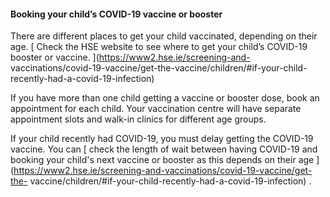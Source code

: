 ####  Booking your child’s COVID-19 vaccine or booster

There are different places to get your child vaccinated, depending on their
age. [ Check the HSE website to see where to get your child’s COVID-19 booster
or vaccine. ](https://www2.hse.ie/screening-and-
vaccinations/covid-19-vaccine/get-the-vaccine/children/#if-your-child-
recently-had-a-covid-19-infection)

If you have more than one child getting a vaccine or booster dose, book an
appointment for each child. Your vaccination centre will have separate
appointment slots and walk-in clinics for different age groups.

If your child recently had COVID-19, you must delay getting the COVID-19
vaccine. You can [ check the length of wait between having COVID-19 and
booking your child's next vaccine or booster as this depends on their age
](https://www2.hse.ie/screening-and-vaccinations/covid-19-vaccine/get-the-
vaccine/children/#if-your-child-recently-had-a-covid-19-infection) .
